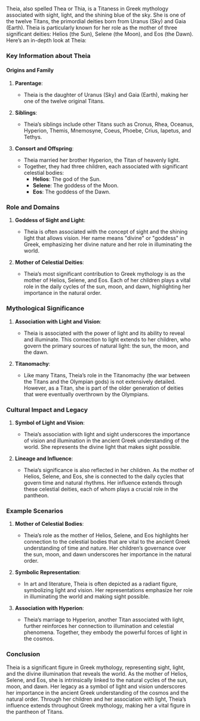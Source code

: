 Theia, also spelled Thea or Thia, is a Titaness in Greek mythology associated with sight, light, and the shining blue of the sky. She is one of the twelve Titans, the primordial deities born from Uranus (Sky) and Gaia (Earth). Theia is particularly known for her role as the mother of three significant deities: Helios (the Sun), Selene (the Moon), and Eos (the Dawn). Here’s an in-depth look at Theia:

### Key Information about Theia

#### Origins and Family
1. **Parentage**:
   - Theia is the daughter of Uranus (Sky) and Gaia (Earth), making her one of the twelve original Titans.

2. **Siblings**:
   - Theia’s siblings include other Titans such as Cronus, Rhea, Oceanus, Hyperion, Themis, Mnemosyne, Coeus, Phoebe, Crius, Iapetus, and Tethys.

3. **Consort and Offspring**:
   - Theia married her brother Hyperion, the Titan of heavenly light.
   - Together, they had three children, each associated with significant celestial bodies:
     - **Helios**: The god of the Sun.
     - **Selene**: The goddess of the Moon.
     - **Eos**: The goddess of the Dawn.

### Role and Domains

1. **Goddess of Sight and Light**:
   - Theia is often associated with the concept of sight and the shining light that allows vision. Her name means "divine" or "goddess" in Greek, emphasizing her divine nature and her role in illuminating the world.

2. **Mother of Celestial Deities**:
   - Theia’s most significant contribution to Greek mythology is as the mother of Helios, Selene, and Eos. Each of her children plays a vital role in the daily cycles of the sun, moon, and dawn, highlighting her importance in the natural order.

### Mythological Significance

1. **Association with Light and Vision**:
   - Theia is associated with the power of light and its ability to reveal and illuminate. This connection to light extends to her children, who govern the primary sources of natural light: the sun, the moon, and the dawn.

2. **Titanomachy**:
   - Like many Titans, Theia’s role in the Titanomachy (the war between the Titans and the Olympian gods) is not extensively detailed. However, as a Titan, she is part of the older generation of deities that were eventually overthrown by the Olympians.

### Cultural Impact and Legacy

1. **Symbol of Light and Vision**:
   - Theia’s association with light and sight underscores the importance of vision and illumination in the ancient Greek understanding of the world. She represents the divine light that makes sight possible.

2. **Lineage and Influence**:
   - Theia’s significance is also reflected in her children. As the mother of Helios, Selene, and Eos, she is connected to the daily cycles that govern time and natural rhythms. Her influence extends through these celestial deities, each of whom plays a crucial role in the pantheon.

### Example Scenarios

1. **Mother of Celestial Bodies**:
   - Theia’s role as the mother of Helios, Selene, and Eos highlights her connection to the celestial bodies that are vital to the ancient Greek understanding of time and nature. Her children’s governance over the sun, moon, and dawn underscores her importance in the natural order.

2. **Symbolic Representation**:
   - In art and literature, Theia is often depicted as a radiant figure, symbolizing light and vision. Her representations emphasize her role in illuminating the world and making sight possible.

3. **Association with Hyperion**:
   - Theia’s marriage to Hyperion, another Titan associated with light, further reinforces her connection to illumination and celestial phenomena. Together, they embody the powerful forces of light in the cosmos.

### Conclusion

Theia is a significant figure in Greek mythology, representing sight, light, and the divine illumination that reveals the world. As the mother of Helios, Selene, and Eos, she is intrinsically linked to the natural cycles of the sun, moon, and dawn. Her legacy as a symbol of light and vision underscores her importance in the ancient Greek understanding of the cosmos and the natural order. Through her children and her association with light, Theia’s influence extends throughout Greek mythology, making her a vital figure in the pantheon of Titans.

